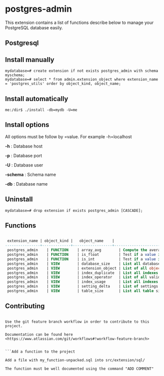 postgres-admin
====================

This extension contains a list of functions describe below to manage your PostgreSQL database easily.


## Postgresql

Install manually
-----------------

```
mydatabase=# create extension if not exists postgres_admin with schema myschema;
mydatabase=# select * from admin.extension_object where extension_name = 'postgres_utils' order by object_kind, object_name;
```

Install automatically
----------------------
```
me:/dir$ ./install -db=mydb -U=me
```

Install options
----------------
All options must be follow by =value. For example -h=localhost

**-h** : Database host

**-p** : Database port

**-U** : Database user

**-schema** : Schema name

**-db** : Database name

Uninstall
----------
```
mydatabase=# drop extension if exists postgres_admin [CASCADE];
```

Functions
---------

```sql

 extension_name | object_kind |   object_name    |                                   description
----------------+-------------+------------------+---------------------------------------------------------------------------------
 postgres_admin    | FUNCTION    | array_avg        | Compute the average of an array
 postgres_admin    | FUNCTION    | is_float         | Test if a value is in fact a float
 postgres_admin    | FUNCTION    | is_int           | Test if a value is in fact an integer
 postgres_admin    | VIEW        | database_size    | List all databases and their disk usage
 postgres_admin    | VIEW        | extension_object | List of all object packed in an extension with associated comment
 postgres_admin    | VIEW        | index_duplicate  | List all indexes similar to each other, you should keep an eye on those indexes
 postgres_admin    | VIEW        | index_operator   | List of all valid operators for an index
 postgres_admin    | VIEW        | index_usage      | List all indexes and index usage statistics, easily find unused indexes
 postgres_admin    | VIEW        | setting_delta    | List of settings that have been changed from the default by any source
 postgres_admin    | VIEW        | table_size       | List all table sizes, index sizes and various size-related metrics
```

Contributing
-------------

```Pull request

Use the git feature branch workflow in order to contribute to this project.

Documentation can be found here <https://www.atlassian.com/git/workflows#!workflow-feature-branch>


```Add a function to the project

Add a file with my_function-unpacked.sql into src/extension/sql/

The function must be well documented using the command "ADD COMMENT"

